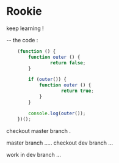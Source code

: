 # Rookie
keep learning !

-- the code :
``` javascript
    (function () {
        function outer () {
                return false;
        }

        if (outer()) {
            function outer () {
                    return true;
            }    
        }

        console.log(outer());
    })();

```

checkout master branch .

master branch .....
checkout dev branch ...


work in dev branch ...
